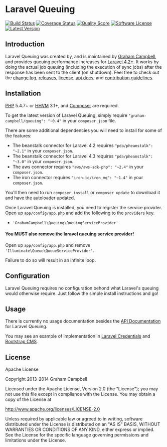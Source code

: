 Laravel Queuing
===============


[![Build Status](https://img.shields.io/travis/GrahamCampbell/Laravel-Queuing/master.svg?style=flat)](https://travis-ci.org/GrahamCampbell/Laravel-Queuing)
[![Coverage Status](https://img.shields.io/scrutinizer/coverage/g/GrahamCampbell/Laravel-Queuing.svg?style=flat)](https://scrutinizer-ci.com/g/GrahamCampbell/Laravel-Queuing/code-structure)
[![Quality Score](https://img.shields.io/scrutinizer/g/GrahamCampbell/Laravel-Queuing.svg?style=flat)](https://scrutinizer-ci.com/g/GrahamCampbell/Laravel-Queuing)
[![Software License](https://img.shields.io/badge/license-Apache%202.0-brightgreen.svg?style=flat)](LICENSE.md)
[![Latest Version](https://img.shields.io/github/release/GrahamCampbell/Laravel-Queuing.svg?style=flat)](https://github.com/GrahamCampbell/Laravel-Queuing/releases)


## Introduction

Laravel Queuing was created by, and is maintained by [Graham Campbell](https://github.com/GrahamCampbell), and provides queuing performance increases for [Laravel 4.2+](http://laravel.com). It works by doing the actual job queuing (including the execution of sync jobs) after the response has been sent to the client (on shutdown). Feel free to check out the [change log](CHANGELOG.md), [releases](https://github.com/GrahamCampbell/Laravel-Queuing/releases), [license](LICENSE.md), [api docs](http://grahamcampbell.github.io/Laravel-Queuing), and [contribution guidelines](CONTRIBUTING.md).


## Installation

[PHP](https://php.net) 5.4.7+ or [HHVM](http://hhvm.com) 3.1+, and [Composer](https://getcomposer.org) are required.

To get the latest version of Laravel Queuing, simply require `"graham-campbell/queuing": "~0.4"` in your `composer.json` file.

There are some additional dependencies you will need to install for some of the features:

* The beanstalk connector for Laravel 4.2 requires `"pda/pheanstalk": "~2.1"` in your `composer.json`.
* The beanstalk connector for Laravel 4.3 requires `"pda/pheanstalk": "~3.0"` in your `composer.json`.
* The aws connector requires `"aws/aws-sdk-php": "~2.4"` in your `composer.json`.
* The iron connector requires `"iron-io/iron_mq": "~1.4"` in your `composer.json`.

You'll then need to run `composer install` or `composer update` to download it and have the autoloader updated.

Once Laravel Queuing is installed, you need to register the service provider. Open up `app/config/app.php` and add the following to the `providers` key.

* `'GrahamCampbell\Queuing\QueuingServiceProvider'`

#### You MUST also remove the laravel queuing service provider!

Open up `app/config/app.php` and remove `'Illuminate\Queue\QueueServiceProvider'`.

Failure to do so will result in an infinite loop.


## Configuration

Laravel Queuing requires no configuration behond what Laravel's queuing would otherwise require. Just follow the simple install instructions and go!


## Usage

There is currently no usage documentation besides the [API Documentation](http://grahamcampbell.github.io/Laravel-Queuing
) for Laravel Queuing.

You may see an example of implementation in [Laravel Credentials](https://github.com/GrahamCampbell/Laravel-Credentials) and [Bootstrap CMS](https://github.com/GrahamCampbell/Bootstrap-CMS).


## License

Apache License

Copyright 2013-2014 Graham Campbell

Licensed under the Apache License, Version 2.0 (the "License");
you may not use this file except in compliance with the License.
You may obtain a copy of the License at

 http://www.apache.org/licenses/LICENSE-2.0

Unless required by applicable law or agreed to in writing, software
distributed under the License is distributed on an "AS IS" BASIS,
WITHOUT WARRANTIES OR CONDITIONS OF ANY KIND, either express or implied.
See the License for the specific language governing permissions and
limitations under the License.
